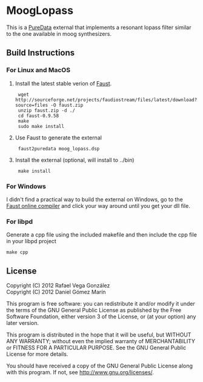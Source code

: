 MoogLopass
===========

This is a [PureData](http://puredata.info) external that implements a resonant lopass filter similar to the one available in moog synthesizers.

Build Instructions
------------------

### For Linux and MacOS

1. Install the latest stable verion of [Faust](http://faust.grame.fr/). 

        wget http://sourceforge.net/projects/faudiostream/files/latest/download?source=files -O faust.zip
        unzip faust.zip -d ./
        cd faust-0.9.58
        make 
        sudo make install

2. Use Faust to generate the external

        faust2puredata moog_lopass.dsp

3. Install the external (optional, will install to ../bin)

        make install

### For Windows

I didn't find a practical way to build the external on Windows, go to the [Faust online compiler](http://faust.grame.fr/compiler/) and click your way around until you get your dll file.

### For libpd

Generate a cpp file using the included makefile and then include the cpp file in your libpd project

    make cpp

License
-------

Copyright (C) 2012 Rafael Vega González  
Copyright (C) 2012 Daniel Gómez Marín  

This program is free software: you can redistribute it and/or modify
it under the terms of the GNU General Public License as published by
the Free Software Foundation, either version 3 of the License, or
(at your option) any later version.

This program is distributed in the hope that it will be useful,
but WITHOUT ANY WARRANTY; without even the implied warranty of
MERCHANTABILITY or FITNESS FOR A PARTICULAR PURPOSE.  See the
GNU General Public License for more details.

You should have received a copy of the GNU General Public License
along with this program.  If not, see <http://www.gnu.org/licenses/>.
